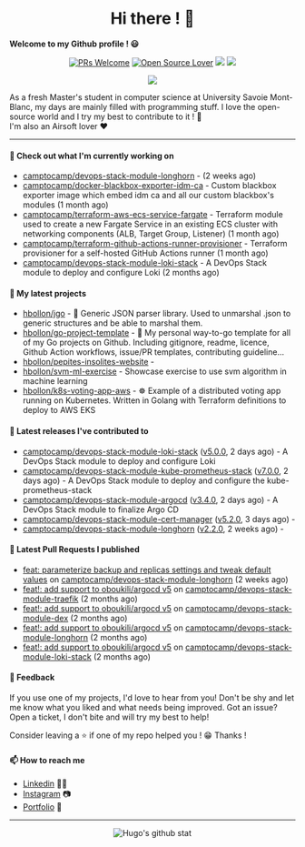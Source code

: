 <h1 align="center">Hi there ! 👋</h1>

**Welcome to my Github profile ! 😃** <br/>

<p align="center"> 
    <a href="https://github.com/hbollon/"><img src="https://img.shields.io/badge/PRs-welcome-brightgreen.svg?style=flat&logo=github" alt="PRs Welcome"></a> 
    <a href="https://github.com/hbollon/"><img src="https://badges.frapsoft.com/os/v2/open-source.svg?v=103" alt="Open Source Lover"></a>
    <a href="https://github.com/hbollon/"><img src="https://komarev.com/ghpvc/?username=hbollon"></a>
    <a href="https://github.com/hbollon/"><img src="https://img.shields.io/github/followers/hbollon.svg?label=Follow%20@hbollon&style=social"></a>
</p>

<p align="center"> 
    <a href="https://github.com/ryo-ma/github-profile-trophy"><img src="https://github-profile-trophy.vercel.app/?username=hbollon&theme=onedark&margin-w=15&margin-h=15&no-frame=true&column=7"/></a>
</p>

As a fresh Master's student in computer science at University Savoie Mont-Blanc, my days are mainly filled with programming stuff. I love the open-source world and I try my best to contribute to it ! 🙈 <br/>
I'm also an Airsoft lover ❤️

<hr>

#### 👷 Check out what I'm currently working on

- [camptocamp/devops-stack-module-longhorn](https://github.com/camptocamp/devops-stack-module-longhorn) -  (2 weeks ago)
- [camptocamp/docker-blackbox-exporter-idm-ca](https://github.com/camptocamp/docker-blackbox-exporter-idm-ca) - Custom blackbox exporter image which embed idm ca and all our custom blackbox&#39;s modules (1 month ago)
- [camptocamp/terraform-aws-ecs-service-fargate](https://github.com/camptocamp/terraform-aws-ecs-service-fargate) - Terraform module used to create a new Fargate Service in an existing ECS cluster with networking components (ALB, Target Group, Listener) (1 month ago)
- [camptocamp/terraform-github-actions-runner-provisioner](https://github.com/camptocamp/terraform-github-actions-runner-provisioner) - Terraform provisioner for a self-hosted GitHub Actions runner (1 month ago)
- [camptocamp/devops-stack-module-loki-stack](https://github.com/camptocamp/devops-stack-module-loki-stack) - A DevOps Stack module to deploy and configure Loki (2 months ago)

#### 🌱 My latest projects

- [hbollon/jgo](https://github.com/hbollon/jgo) - 📔 Generic JSON parser library. Used to unmarshal .json to generic structures and be able to marshal them.
- [hbollon/go-project-template](https://github.com/hbollon/go-project-template) - 📜 My personal way-to-go template for all of my Go projects on Github. Including gitignore, readme, licence, Github Action workflows, issue/PR templates, contributing guideline...
- [hbollon/pepites-insolites-website](https://github.com/hbollon/pepites-insolites-website) - 
- [hbollon/svm-ml-exercise](https://github.com/hbollon/svm-ml-exercise) - Showcase exercise to use svm algorithm in machine learning 
- [hbollon/k8s-voting-app-aws](https://github.com/hbollon/k8s-voting-app-aws) - :wheel_of_dharma: Example of a distributed voting app running on Kubernetes. Written in Golang with Terraform definitions to deploy to AWS EKS

#### 🔭 Latest releases I've contributed to

- [camptocamp/devops-stack-module-loki-stack](https://github.com/camptocamp/devops-stack-module-loki-stack) ([v5.0.0](https://github.com/camptocamp/devops-stack-module-loki-stack/releases/tag/v5.0.0), 2 days ago) - A DevOps Stack module to deploy and configure Loki
- [camptocamp/devops-stack-module-kube-prometheus-stack](https://github.com/camptocamp/devops-stack-module-kube-prometheus-stack) ([v7.0.0](https://github.com/camptocamp/devops-stack-module-kube-prometheus-stack/releases/tag/v7.0.0), 2 days ago) - A DevOps Stack module to deploy and configure the kube-prometheus-stack
- [camptocamp/devops-stack-module-argocd](https://github.com/camptocamp/devops-stack-module-argocd) ([v3.4.0](https://github.com/camptocamp/devops-stack-module-argocd/releases/tag/v3.4.0), 2 days ago) - A DevOps Stack module to finalize Argo CD
- [camptocamp/devops-stack-module-cert-manager](https://github.com/camptocamp/devops-stack-module-cert-manager) ([v5.2.0](https://github.com/camptocamp/devops-stack-module-cert-manager/releases/tag/v5.2.0), 3 days ago) - 
- [camptocamp/devops-stack-module-longhorn](https://github.com/camptocamp/devops-stack-module-longhorn) ([v2.2.0](https://github.com/camptocamp/devops-stack-module-longhorn/releases/tag/v2.2.0), 2 weeks ago) - 

#### 🔨 Latest Pull Requests I published

- [feat: parameterize backup and replicas settings and tweak default values](https://github.com/camptocamp/devops-stack-module-longhorn/pull/13) on [camptocamp/devops-stack-module-longhorn](https://github.com/camptocamp/devops-stack-module-longhorn) (2 weeks ago)
- [feat!: add support to oboukili/argocd v5](https://github.com/camptocamp/devops-stack-module-traefik/pull/52) on [camptocamp/devops-stack-module-traefik](https://github.com/camptocamp/devops-stack-module-traefik) (2 months ago)
- [feat!: add support to oboukili/argocd v5](https://github.com/camptocamp/devops-stack-module-dex/pull/11) on [camptocamp/devops-stack-module-dex](https://github.com/camptocamp/devops-stack-module-dex) (2 months ago)
- [feat!: add support to oboukili/argocd v5](https://github.com/camptocamp/devops-stack-module-longhorn/pull/6) on [camptocamp/devops-stack-module-longhorn](https://github.com/camptocamp/devops-stack-module-longhorn) (2 months ago)
- [feat!: add support to oboukili/argocd v5](https://github.com/camptocamp/devops-stack-module-loki-stack/pull/75) on [camptocamp/devops-stack-module-loki-stack](https://github.com/camptocamp/devops-stack-module-loki-stack) (2 months ago)

#### 💬 Feedback

If you use one of my projects, I'd love to hear from you! Don't be shy and let me know what you liked
and what needs being improved. Got an issue? Open a ticket, I don't bite and will try my best to help!

Consider leaving a ⭐ if one of my repo helped you ! 😁 Thanks !

#### 📫 How to reach me
- <a href="https://www.linkedin.com/in/hugobollon">Linkedin</a> 👨‍💼
- <a href="https://www.instagram.com/_hbollon">Instagram</a> 📷
- <a href="https://hugobollon.me">Portfolio</a> 💼

<hr>

<div align="center">
    <a>
        <img alt="Hugo's github stat" src="https://github-readme-stats.vercel.app/api?username=hbollon&count_private=true&show_icons=true&theme=dark&include_all_commits=true" />
    </a>
</div>
